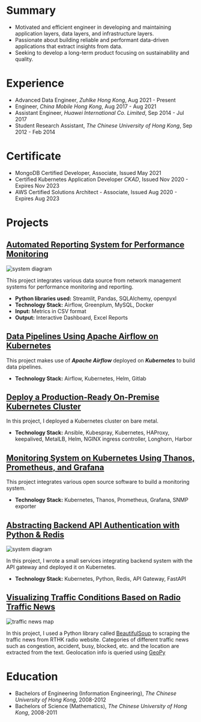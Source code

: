 # Summary
* Motivated and efficient engineer in developing and maintaining application layers, data layers, and infrastructure layers. 
* Passionate about building reliable and performant data-driven applications that extract insights from data. 
* Seeking to develop a long-term product focusing on sustainability and quality.

# Experience
* Advanced Data Engineer, *Zuhlke Hong Kong*, Aug 2021 - Present
* Engineer, *China Mobile Hong Kong*, Aug 2017 - Aug 2021
* Assistant Engineer, *Huawei International Co. Limited*, Sep 2014 - Jul 2017
* Student Research Assistant, *The Chinese University of Hong Kong*, Sep 2012 - Feb 2014

# Certificate
* MongoDB Certified Developer, Associate, Issued May 2021
* Certified Kubernetes Application Developer *CKAD*, Issued Nov 2020 - Expires Nov 2023
* AWS Certified Solutions Architect - Associate, Issued Aug 2020 - Expires Aug 2023

# Projects

## [Automated Reporting System for Performance Monitoring](https://towardsdatascience.com/designing-data-pipeline-system-for-telco-performance-measurement-3fa807dbd009)
![system diagram](https://miro.medium.com/max/700/1*rluN7jmERlImSgtdYoJUEg.png)

This project integrates various data source from network management systems for performance monitoring and reporting.
* **Python libraries used:** Streamlit, Pandas, SQLAlchemy, openpyxl
* **Technology Stack:** Airflow, Greenplum, MySQL, Docker
* **Input:** Metrics in CSV format
* **Output:** Interactive Dashboard, Excel Reports


## [Data Pipelines Using Apache Airflow on Kubernetes](https://towardsdatascience.com/setting-up-data-pipelines-using-apache-airflow-on-kubernetes-4506baea3ce0)

This project makes use of ***Apache Airflow*** deployed on ***Kubernetes*** to build data pipelines.
* **Technology Stack:** Airflow, Kubernetes, Helm, Gitlab

## [Deploy a Production-Ready On-Premise Kubernetes Cluster](https://towardsdatascience.com/deploy-a-production-ready-on-premise-kubernetes-cluster-36a5d62a2109)

In this project, I deployed a Kubernetes cluster on bare metal.
* **Technology Stack:** Ansible, Kubespray, Kubernetes, HAProxy, keepalived, MetalLB, Helm, NGINX ingress controller, Longhorn, Harbor

## [Monitoring System on Kubernetes Using Thanos, Prometheus, and Grafana]()

This project integrates various open source software to build a monitoring system.
* **Technology Stack:** Kubernetes, Thanos, Prometheus, Grafana, SNMP exporter

## [Abstracting Backend API Authentication with Python & Redis](https://towardsdatascience.com/building-small-services-deploying-on-kubernetes-and-integrating-with-api-gateway-4909db4e5282)
![system diagram](https://miro.medium.com/max/554/1*EYo-rMSTy3SLRW5GXONRTQ.png)

In this project, I wrote a small services integrating backend system with the API gateway and deployed it on Kubernetes.
* **Technology Stack:** Kubernetes, Python, Redis, API Gateway, FastAPI

## [Visualizing Traffic Conditions Based on Radio Traffic News](https://towardsdatascience.com/visualizing-traffic-conditions-based-on-radio-traffic-news-67e63eee58b3)
![traffic news map](https://miro.medium.com/max/2736/1*GEMfVemN6UfmMQBj0AboQw.png)

In this project, I used a Python library called [BeautifulSoup](https://www.crummy.com/software/BeautifulSoup/bs4/doc/) to scraping the traffic news from RTHK radio website. Categories of different traffic news such as congestion, accident, busy, blocked, etc. and the location are extracted from the text. Geolocation info is queried using [GeoPy](https://geopy.readthedocs.io/en/stable/)

# Education
* Bachelors of Engineering (Information Engineering), *The Chinese University of Hong Kong*, 2008-2012
* Bachelors of Science (Mathematics), *The Chinese University of Hong Kong*, 2008-2011
